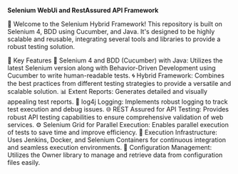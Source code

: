 **Selenium WebUi and RestAssured API Framework**

🚀 Welcome to the Selenium Hybrid Framework! This repository is built on Selenium 4, BDD using Cucumber, and Java. It's designed to be highly scalable and reusable, integrating several tools and libraries to provide a robust testing solution.

🌟 Key Features
🐍 Selenium 4 and BDD (Cucumber) with Java: Utilizes the latest Selenium version along with Behavior-Driven Development using Cucumber to write human-readable tests.
🌀 Hybrid Framework: Combines the best practices from different testing strategies to provide a versatile and scalable solution.
📊 Extent Reports: Generates detailed and visually appealing test reports.
📝 log4j Logging: Implements robust logging to track test execution and debug issues.
🌐 REST Assured for API Testing: Provides robust API testing capabilities to ensure comprehensive validation of web services.
⚙️ Selenium Grid for Parallel Execution: Enables parallel execution of tests to save time and improve efficiency.
🚢 Execution Infrastructure: Uses Jenkins, Docker, and Selenium Containers for continuous integration and seamless execution environments.
📁 Configuration Management: Utilizes the Owner library to manage and retrieve data from configuration files easily.
